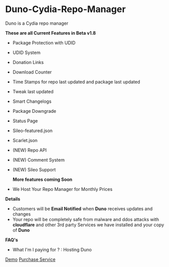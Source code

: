 # Duno-Cydia-Repo-Manager

Duno is a Cydia repo manager

**These are all Current Features in Beta v1.8**
- Package Protection with UDID
- UDID System
- Donation Links
- Download Counter
- Time Stamps for repo last updated and package last updated
- Tweak last updated
- Smart Changelogs
- Package Downgrade
- Status Page
- Sileo-featured.json
- Scarlet.json
- (NEW) Repo API
- (NEW) Comment System
- (NEW) Sileo Support

   **More features coming Soon**
- We Host Your Repo Manager for Monthly Prices

**Details**
- Customers will be **Email Notified** when **Duno** receives updates and changes
- Your repo will be completely safe from malware and ddos attacks with **cloudflare** and other 3rd party Services we have installed and your copy of **Duno**

**FAQ's**
- What I'm I paying for ? : Hosting Duno


[Demo](https://hub.cocotweaks.com/duno-repo-manager-demo)
[Purchase Service](https://payments.cocotweaks.store/index.php?_url=/order/duno-cydia-repository-manager)
